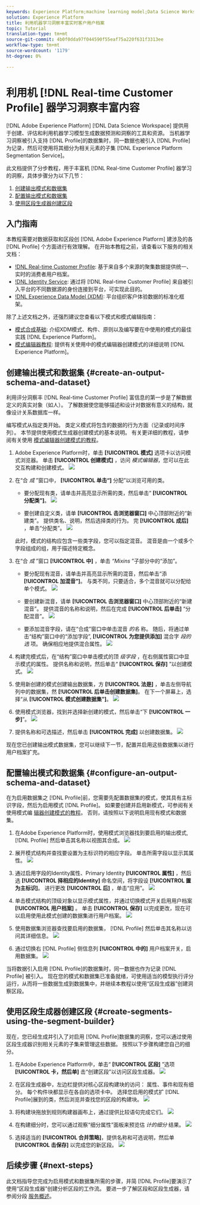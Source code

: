 ```yaml
---
keywords: Experience Platform;machine learning model;Data Science Workspace;Real-time Customer Profile;popular topics
solution: Experience Platform
title: 利用机器学习洞察丰富实时客户用户档案
topic: Tutorial
translation-type: tm+mt
source-git-commit: 4b0f0dda97f044590f55eaf75a220f631f3313ee
workflow-type: tm+mt
source-wordcount: '1179'
ht-degree: 0%

---
```



# 利用机 [!DNL Real-time Customer Profile] 器学习洞察丰富内容

[!DNL Adobe Experience Platform] [!DNL Data Science Workspace] 提供用于创建、评估和利用机器学习模型生成数据预测和洞察的工具和资源。 当机器学习洞察被引入支持 [!DNL Profile]的数据集时，同一数据也被引入 [!DNL Profile] 为记录，然后可使用将其细分为相关元素的子集 [!DNL Experience Platform Segmentation Service]。

此文档提供了分步教程，用于丰富机 [!DNL Real-time Customer Profile] 器学习的洞察，具体步骤分为以下几节：

1. [创建输出模式和数据集](#create-an-output-schema-and-dataset)
2. [配置输出模式和数据集](#configure-an-output-schema-and-dataset)
3. [使用区段生成器创建区段](#create-segments-using-the-segment-builder)

## 入门指南

本教程需要对数据获取和区段创 [!DNL Adobe Experience Platform] 建涉及的各 [!DNL Profile] 个方面进行有效理解。 在开始本教程之前，请查看以下服务的相关文档：

* [!DNL Real-time Customer Profile](../../rtcdp/overview.md): 基于来自多个来源的聚集数据提供统一、实时的消费者用户档案。
* [!DNL Identity Service](../../identity-service/home.md): 通过将 [!DNL Real-time Customer Profile] 来自被引入平台的不同数据源的身份连接到平台，可实现此目的。
* [!DNL Experience Data Model (XDM)](../../xdm/home.md): 平台组织客户体验数据的标准化框架。

除了上述文档之外，还强烈建议您查看以下模式和模式编辑指南：

* [模式合成基础](../../xdm/schema/composition.md): 介绍XDM模式、构件、原则以及编写要在中使用的模式的最佳实践 [!DNL Experience Platform]。
* [模式编辑器教程](../../xdm/tutorials/create-schema-ui.md): 提供有关使用中的模式编辑器创建模式的详细说明 [!DNL Experience Platform]。

## 创建输出模式和数据集 {#create-an-output-schema-and-dataset}

利用评分洞察丰 [!DNL Real-time Customer Profile] 富信息的第一步是了解数据定义的真实对象（如人）。 了解数据使您能够描述和设计对数据有意义的结构，就像设计关系数据库一样。

编写模式从指定类开始。 类定义模式将包含的数据的行为方面（记录或时间序列）。 本节提供使用模式生成器创建模式的基本说明。 有关更详细的教程，请参阅有关使用 [模式编辑器创建模式的教程](../../xdm/tutorials/create-schema-ui.md)。

1. Adobe Experience Platform时，单击 **[!UICONTROL 模式]** 选项卡以访问模式浏览器。 单击 **[!UICONTROL 创建模式]** ，访问 *模式编辑器*，您可以在此交互构建和创建模式。
   ![](../images/models-recipes/enrich-rtcdp/schema_browser.png)

2. 在“合 *成* ”窗口中， **[!UICONTROL 单击“]** 分配”以浏览可用的类。
   * 要分配现有类，请单击并高亮显示所需的类，然后单击“ **[!UICONTROL 分配类”]**。
      ![](../images/models-recipes/enrich-rtcdp/existing_class.png)

   * 要创建自定义类，请单 **[!UICONTROL 击浏览器窗口]** 中心顶部附近的“新建类”。 提供类名、说明，然后选择类的行为。 完 **[!UICONTROL 成后]** ，单击“分配类”。
      ![](../images/models-recipes/enrich-rtcdp/create_new_class.png)

   此时，模式的结构应包含一些类字段，您可以指定混音。 混音是由一个或多个字段组成的组，用于描述特定概念。

3. 在“合 *成* ”窗口 **[!UICONTROL 中]** ，单击 *“Mixins* ”子部分中的“添加”。
   * 要分配现有混音，请单击并高亮显示所需的混音，然后单击“添 **[!UICONTROL 加混音”]**。 与类不同，只要适合，多个混音就可以分配给单个模式。
      ![](../images/models-recipes/enrich-rtcdp/existing_mixin.png)

   * 要创建新混音，请单 **[!UICONTROL 击浏览器窗口]** 中心顶部附近的“新建混音”。 提供混音的名称和说明，然后在完成 **[!UICONTROL 后单击]** “分配混音”。
      ![](../images/models-recipes/enrich-rtcdp/create_new_mixin.png)

   * 要添加混音字段，请在“合成”窗口中单击混音 *的名* 称。 随后，将通过单击“结构”窗口中的“添加字段”, **[!UICONTROL 为您提供添加]** 混合字 *段的选* 项。 确保相应地提供混合属性。
      ![](../images/models-recipes/enrich-rtcdp/mixin_properties.png)

4. 构建完模式后，在“结构”窗口中单击模式的顶 *级字段* ，在右侧属性窗口中显示模式的属性。 提供名称和说明，然后单击“ **[!UICONTROL 保存]** ”以创建模式。
   ![](../images/models-recipes/enrich-rtcdp/save_schema.png)

5. 使用新创建的模式创建输出数据集，方 **[!UICONTROL 法是]** ，单击左侧导航列中的数据集，然 **[!UICONTROL 后单击创建数据集]**。 在下一个屏幕上，选择“从 **[!UICONTROL 模式创建数据集”]**。
   ![](../images/models-recipes/enrich-rtcdp/dataset_overview.png)

6. 使用模式浏览器，找到并选择新创建的模式，然后单击“下 **[!UICONTROL 一步]**”。
   ![](../images/models-recipes/enrich-rtcdp/choose_schema.png)

7. 提供名称和可选描述，然后单击 **[!UICONTROL 完成]** 以创建数据集。
   ![](../images/models-recipes/enrich-rtcdp/configure_dataset.png)

现在您已创建输出模式数据集，您可以继续下一节，配置并启用这些数据集以进行用户档案扩充。

## 配置输出模式和数据集 {#configure-an-output-schema-and-dataset}

在为启用数据集之 [!DNL Profile]前，您需要先配置数据集的模式，使其具有主标识字段，然后为启用模式 [!DNL Profile]。 如果要创建并启用新模式，可参阅有关使用模式编 [辑器创建模式的教程](../../xdm/tutorials/create-schema-ui.md)。 否则，请按照以下说明启用现有模式和数据集。

1. 在Adobe Experience Platform时，使用模式浏览器找到要启用的输出模式, [!DNL Profile] 然后单击其名称以视图其合成。
   ![](../images/models-recipes/enrich-rtcdp/schemas.png)

2. 展开模式结构并查找要设置为主标识符的相应字段。 单击所需字段以显示其属性。
   ![](../images/models-recipes/enrich-rtcdp/schema_structure.png)

3. 通过启用字段的Identity属性、Primary Identity **[!UICONTROL 属性]** ，然后选 **[!UICONTROL 择相应的Identity]** 命名空间，将字段设 **[!UICONTROL 置为主标识]**。 进行更改 **[!UICONTROL 后]** ，单击“应用”。
   ![](../images/models-recipes/enrich-rtcdp/set_identity.png)

4. 单击模式结构的顶级对象以显示模式属性，并通过切换模式开关启用用户档案 **[!UICONTROL 用户档案]** 。 单击 **[!UICONTROL 保存]** 以完成更改，现在可以启用使用此模式创建的数据集进行用户档案。
   ![](../images/models-recipes/enrich-rtcdp/enable_schema.png)

5. 使用数据集浏览器查找要启用的数据集， [!DNL Profile] 然后单击其名称以访问其详细信息。
   ![](../images/models-recipes/enrich-rtcdp/datasets.png)

6. 通过切换右 [!DNL Profile] 侧信息列 **[!UICONTROL 中的]** 用户档案开关，启用数据集。
   ![](../images/models-recipes/enrich-rtcdp/enable_dataset.png)

当将数据引入启用 [!DNL Profile]的数据集时，同一数据也作为记录 [!DNL Profile] 被引入。 现在您的模式和数据集已准备就绪，可使用适当的模型执行评分运行，从而将一些数据生成到数据集中，并继续本教程以使用“区段生成器”创建洞察区段。

## 使用区段生成器创建区段 {#create-segments-using-the-segment-builder}

现在，您已经生成并引入了对启用 [!DNL Profile]数据集的洞察，您可以通过使用区段生成器识别相关元素的子集来管理这些数据。 按照以下步骤构建您自己的细分。

1. 在Adobe Experience Platform中，单击“ **[!UICONTROL 区段]** ”选项 **[!UICONTROL 卡，然后单]** 击“创建区段”以访问区段生成器。
   ![](../images/models-recipes/enrich-rtcdp/segments_overview.png)

2. 在区段生成器中，左边栏提供对核心区段构建块的访问： 属性、事件和现有细分。 每个构件块都显示在各自的选项卡中。 选择您启用的模式扩 [!DNL Profile]展到的类，然后浏览并查找您的区段的构建块。
   ![](../images/models-recipes/enrich-rtcdp/segment_builder.png)

3. 将构建块拖放到规则构建器画布上，通过提供比较语句完成它们。
   ![](../images/models-recipes/enrich-rtcdp/drag_fill.gif)

4. 在构建细分时，您可以通过观察“细分属性”面板来预览估 *计的细分* 结果。
   ![](../images/models-recipes/enrich-rtcdp/preview_segment.gif)

5. 选择适当的 **[!UICONTROL 合并策略]**，提供名称和可选说明，然后单 **[!UICONTROL 击保存]** 以完成您的新区段。
   ![](../images/models-recipes/enrich-rtcdp/save_segment.png)


## 后续步骤 {#next-steps}

此文档指导您完成为启用模式和数据集所需的步骤，并简 [!DNL Profile]要演示了使用“区段生成器”创建分析区段的工作流。 要进一步了解区段和区段生成器，请参阅分段 [服务概述](../../segmentation/home.md)。
